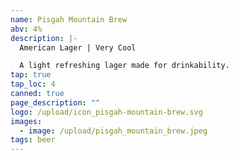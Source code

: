 ```yaml
---
name: Pisgah Mountain Brew
abv: 4%
description: |-
  American Lager | Very Cool

  A light refreshing lager made for drinkability.
tap: true
tap_loc: 4
canned: true
page_description: ""
logo: /upload/icon_pisgah-mountain-brew.svg
images:
  - image: /upload/pisgah_mountain_brew.jpeg
tags: beer
---
```

